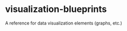 # visualization-blueprints
A reference for data visualization elements (graphs, etc.)
                 